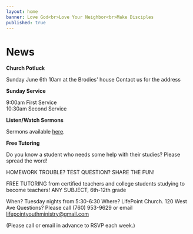 ```yaml
---
layout: home
banner: Love God<br>Love Your Neighbor<br>Make Disciples
published: true
---
```


# News

**Church Potluck**

Sunday June 6th
10am at the Brodies' house
Contact us for the address

**Sunday Service**

9:00am First Service<br>
10:30am Second Service

**Listen/Watch Sermons**

Sermons available [here](/sermons).

**Free Tutoring**

Do you know a student who needs some help with their studies? Please spread the word!

HOMEWORK TROUBLE? TEST QUESTION? SHARE THE FUN!

FREE TUTORING from certified teachers and college students studying to become teachers! ANY SUBJECT, 6th-12th grade

When? Tuesday nights from 5:30-6:30
Where? LifePoint Church. 120 West Ave
Questions? Please call (760) 953-9629 or email lifepointyouthministry@gmail.com

(Please call or email in advance to RSVP each week.)
